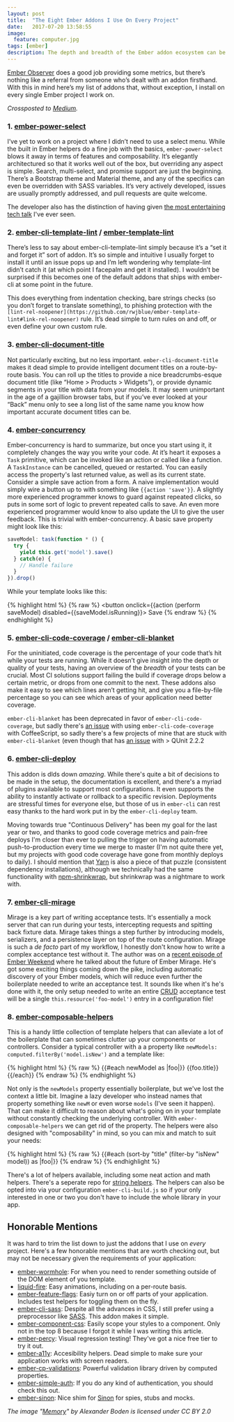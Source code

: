 ```yaml
---
layout: post
title:  "The Eight Ember Addons I Use On Every Project"
date:   2017-07-20 13:58:55
image:
  feature: computer.jpg
tags: [ember]
description: The depth and breadth of the Ember addon ecosystem can be overwhelming to novice developers. Installing a new addon can feel like a gamble, since you often don’t know what the pitfalls are until after you’ve lived with it in your codebase for a while.
---
```


[Ember Observer](https://emberobserver.com/) does a good job providing some metrics, but there’s nothing like a referral from someone who’s dealt with an addon firsthand. With this in mind here’s my list of addons that, without exception, I install on every single Ember project I work on.

_Crossposted to [Medium](https://medium.com/@lukedeniston/the-eight-ember-addons-i-use-on-every-project-8393bea3c96f)._

### 1. [ember-power-select](http://www.ember-power-select.com/)

I’ve yet to work on a project where I didn’t need to use a select menu. While the built in Ember helpers do a fine job with the basics, `ember-power-select` blows it away in terms of features and composability. It’s elegantly architectured so that it works well out of the box, but overriding any aspect is simple. Search, multi-select, and promise support are just the beginning. There’s a Bootstrap theme and Material theme, and any of the specifics can even be overridden with SASS variables. It’s very actively developed, issues are usually promptly addressed, and pull requests are quite welcome.

The developer also has the distinction of having given [the most entertaining tech talk](https://www.youtube.com/watch?v=MpFudGJn2J0) I've ever seen.

### 2. [ember-cli-template-lint](https://github.com/rwjblue/ember-cli-template-lint) / [ember-template-lint](https://github.com/rwjblue/ember-template-lint)

There’s less to say about ember-cli-template-lint simply because it’s a “set it and forget it” sort of addon. It’s so simple and intuitive I usually forget to install it until an issue pops up and I’m left wondering why template-lint didn’t catch it (at which point I facepalm and get it installed). I wouldn’t be surprised if this becomes one of the default addons that ships with ember-cli at some point in the future.

This does everything from indentation checking, bare strings checks (so you don’t forget to translate something), to phishing protection with the `[lint-rel-noopener](https://github.com/rwjblue/ember-template-lint#link-rel-noopener)` rule. It’s dead simple to turn rules on and off, or even define your own custom rule.

### 3. [ember-cli-document-title](https://github.com/kimroen/ember-cli-document-title)

Not particularly exciting, but no less important. `ember-cli-document-title` makes it dead simple to provide intelligent document titles on a route-by-route basis. You can roll up the titles to provide a nice breadcrumbs-esque document title (like “Home > Products > Widgets”), or provide dynamic segments in your title with data from your models. It may seem unimportant in the age of a gajillion browser tabs, but if you’ve ever looked at your “Back” menu only to see a long list of the same name you know how important accurate document titles can be.

### 4. [ember-concurrency](https://ember-concurrency.com)

Ember-concurrency is hard to summarize, but once you start using it, it completely changes the way you write your code. At it’s heart it exposes a `Task` primitive, which can be invoked like an action or called like a function. A `TaskInstance` can be cancelled, queued or restarted. You can easily access the property's last returned value, as well as its current state.
Consider a simple save action from a form. A naive implementation would simply wire a button up to with something like `{{action 'save'}}`. A slightly more experienced programmer knows to guard against repeated clicks, so puts in some sort of logic to prevent repeated calls to save. An even more experienced programmer would know to also update the UI to give the user feedback. This is trivial with ember-concurrency. A basic save property might look like this:

```javascript
saveModel: task(function * () {
  try {
    yield this.get('model').save()
  } catch(e) {
    // Handle failure
  }  
}).drop()
```

While your template looks like this:

{% highlight html %}
{% raw %}
<button onclick={{action (perform saveModel) disabled={{saveModel.isRunning}}>
  Save
</button>
{% endraw %}
{% endhighlight %}

### 5. [ember-cli-code-coverage](https://github.com/kategengler/ember-cli-code-coverage) / [ember-cli-blanket](https://github.com/sglanzer/ember-cli-blanket)

For the uninitiated, code coverage is the percentage of your code that’s hit while your tests are running. While it doesn’t give insight into the depth or quality of your tests, having an overview of the _breadth_ of your tests can be crucial. Most CI solutions support failing the build if coverage drops below a certain metric, or drops from one commit to the next. These addons also make it easy to see which lines aren’t getting hit, and give you a file-by-file percentage so you can see which areas of your application need better coverage.

`ember-cli-blanket` has been deprecated in favor of `ember-cli-code-coverage`, but sadly there's [an issue](https://github.com/kategengler/ember-cli-code-coverage/issues/55) with using `ember-cli-code-coverage` with CoffeeScript, so sadly there's a few projects of mine that are stuck with `ember-cli-blanket` (even though that has [an issue](https://github.com/sglanzer/ember-cli-blanket/issues/162) with > QUnit 2.2.2

### 6. [ember-cli-deploy](http://ember-cli-deploy.com/)

This addon is dlds down *amazing*. While there's quite a bit of decisions to be made in the setup, the documentation is excellent, and there's a myriad of plugins available to support most configurations. It even supports the ability to instantly activate or rollback to a specific revision. Deployments are stressful times for everyone else, but those of us in `ember-cli` can rest easy thanks to the hard work put in by the `ember-cli-deploy` team.

Moving towards true "Continuous Delivery" has been my goal for the last year or two, and thanks to good code coverage metrics and pain-free deploys I'm closer than ever to pulling the trigger on having automatic push-to-production every time we merge to master (I'm not quite there yet, but my projects with good code coverage have gone from monthly deploys to daily). I should mention that [Yarn](https://yarnpkg.com/en/) is also a piece of that puzzle (consistent dependency installations), although we technically had the same functionality with [npm-shrinkwrap](https://docs.npmjs.com/cli/shrinkwrap), but shrinkwrap was a nightmare to work with.


### 7. [ember-cli-mirage](http://www.ember-cli-mirage.com/)

Mirage is a key part of writing acceptance tests. It's essentially a mock server that can run during your tests, intercepting requests and spitting back fixture data. Mirage takes things a step further by introducing models, serializers, and a persistence layer on top of the route configuration. Mirage is such a _de facto_ part of my workflow, I honestly don't know how to write a complex acceptance test without it. The author was on a [recent episode of Ember Weekend](http://emberweekend.com/episodes/not-a-mirage-anymore) where he talked about the future of Ember Mirage. He's got some exciting things coming down the pike, including automatic discovery of your Ember models, which will reduce even further the boilerplate needed to write an acceptance test. It sounds like when it's he's done with it, the only setup needed to write an entire [CRUD](https://en.wikipedia.org/wiki/Create,_read,_update_and_delete) acceptance test will be a single `this.resource('foo-model')` entry in a configuration file!

### 8. [ember-composable-helpers](https://github.com/DockYard/ember-composable-helpers)

This is a handy little collection of template helpers that can alleviate a lot of the boilerplate that can sometimes clutter up your components or controllers. Consider a typical controller with a a property like `newModels: computed.filterBy('model.isNew')` and a template like:

{% highlight html %}
{% raw %}
{{#each newModel as |foo|}}
  {{foo.title}}
{{/each}}
{% endraw %}
{% endhighlight %}

Not only is the `newModels` property essentially boilerplate, but we've lost the context a little bit. Imagine a lazy developer who instead names that property something like `newM` or even worse `models` (I've seen it happen). That can make it difficult to reason about what's going on in your template without constantly checking the underlying controller. With `ember-composable-helpers` we can get rid of the property. The helpers were also designed with "composability" in mind, so you can mix and match to suit your needs:

{% highlight html %}
{% raw %}
{{#each (sort-by "title" (filter-by "isNew" model)) as |foo|}}
{% endraw %}
{% endhighlight %}

There's a lot of helpers available, including some neat action and math helpers. There's a seperate repo for [string helpers](https://github.com/romulomachado/ember-cli-string-helpers). The helpers can also be opted into via your configuration `ember-cli-build.js` so if your only interested in one or two you don't have to include the whole library in your app.

## Honorable Mentions

It was hard to trim the list down to just the addons that I use on *every* project. Here's a few honorable mentions that are worth checking out, but may not be necessary given the requirements of your application:

* [ember-wormhole](https://github.com/yapplabs/ember-wormhole): For when you need to render something outside of the DOM element of you template.
* [liquid-fire](http://ember-animation.github.io/liquid-fire/): Easy animations, including on a per-route basis.
* [ember-feature-flags](https://github.com/kategengler/ember-feature-flags): Easiy turn on or off parts of your application. Includes test helpers for toggling them on the fly.
* [ember-cli-sass](https://github.com/aexmachina/ember-cli-sass): Despite all the advances in CSS, I still prefer using a preprocessor like [SASS](http://sass-lang.com/). This addon makes it simple.
* [ember-component-css](https://github.com/ebryn/ember-component-css): Easily scope your styles to a component. Only not in the top 8 because I forgot it while I was writing this article.
* [ember-percy](https://percy.io/): Visual regression testing! They've got a nice free tier to try it out.
* [ember-a11y](https://github.com/ember-a11y/ember-a11y): Accesibility helpers. Dead simple to make sure your application works with screen readers.
* [ember-cp-validations](http://offirgolan.github.io/ember-cp-validations/): Powerful validation library driven by computed properties.
* [ember-simple-auth](http://ember-simple-auth.com/): If you do any kind of authentication, you should check this out.
* [ember-sinon](https://github.com/csantero/ember-sinon): Nice shim for [Sinon](http://sinonjs.org/) for spies, stubs and mocks.

_The image "[Memory](https://www.flickr.com/photos/bogenfreund/15610487302)" by Alexander Boden is licensed under CC BY 2.0_

